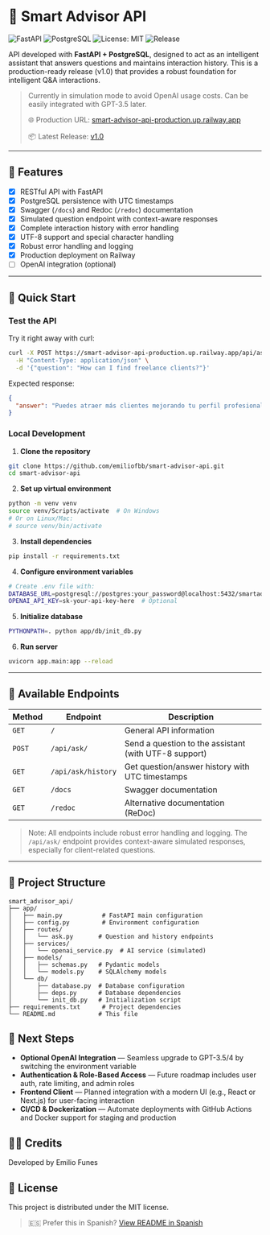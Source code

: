 # 🤖 Smart Advisor API

![FastAPI](https://img.shields.io/badge/FastAPI-0.100+-blue?style=flat&logo=fastapi)
![PostgreSQL](https://img.shields.io/badge/PostgreSQL-12+-blue?style=flat&logo=postgresql)
![License: MIT](https://img.shields.io/badge/License-MIT-yellow.svg)
![Release](https://img.shields.io/badge/Release-v1.0-green)

API developed with **FastAPI + PostgreSQL**, designed to act as an intelligent assistant that answers questions and maintains interaction history. This is a production-ready release (v1.0) that provides a robust foundation for intelligent Q&A interactions.

> Currently in simulation mode to avoid OpenAI usage costs. Can be easily integrated with GPT-3.5 later.
> 
> 🌐 Production URL: [smart-advisor-api-production.up.railway.app](https://smart-advisor-api-production.up.railway.app)
> 
> 📦 Latest Release: [v1.0](https://github.com/EmiFunes91/smart-advisor-api/releases/tag/v1.0)

---

## 🚀 Features

- [x] RESTful API with FastAPI
- [x] PostgreSQL persistence with UTC timestamps
- [x] Swagger (`/docs`) and Redoc (`/redoc`) documentation
- [x] Simulated question endpoint with context-aware responses
- [x] Complete interaction history with error handling
- [x] UTF-8 support and special character handling
- [x] Robust error handling and logging
- [x] Production deployment on Railway
- [ ] OpenAI integration (optional)

---

## 🧪 Quick Start

### Test the API

Try it right away with curl:

```bash
curl -X POST https://smart-advisor-api-production.up.railway.app/api/ask/ \
  -H "Content-Type: application/json" \
  -d '{"question": "How can I find freelance clients?"}'
```

Expected response:
```json
{
  "answer": "Puedes atraer más clientes mejorando tu perfil profesional, mostrando proyectos reales y participando activamente en comunidades técnicas."
}
```

### Local Development

1. **Clone the repository**
```bash
git clone https://github.com/emiliofbb/smart-advisor-api.git
cd smart-advisor-api
```

2. **Set up virtual environment**
```bash
python -m venv venv
source venv/Scripts/activate  # On Windows
# Or on Linux/Mac:
# source venv/bin/activate
```

3. **Install dependencies**
```bash
pip install -r requirements.txt
```

4. **Configure environment variables**
```bash
# Create .env file with:
DATABASE_URL=postgresql://postgres:your_password@localhost:5432/smartadvisor
OPENAI_API_KEY=sk-your-api-key-here  # Optional
```

5. **Initialize database**
```bash
PYTHONPATH=. python app/db/init_db.py
```

6. **Run server**
```bash
uvicorn app.main:app --reload
```

---

## 🧪 Available Endpoints

| Method | Endpoint              | Description                             |
|--------|-----------------------|-----------------------------------------|
| `GET`  | `/`                   | General API information                 |
| `POST` | `/api/ask/`           | Send a question to the assistant (with UTF-8 support) |
| `GET`  | `/api/ask/history`    | Get question/answer history with UTC timestamps |
| `GET`  | `/docs`               | Swagger documentation                   |
| `GET`  | `/redoc`              | Alternative documentation (ReDoc)       |

> Note: All endpoints include robust error handling and logging. The `/api/ask/` endpoint provides context-aware simulated responses, especially for client-related questions.

---

## 📁 Project Structure

```
smart_advisor_api/
├── app/
│   ├── main.py           # FastAPI main configuration
│   ├── config.py         # Environment configuration
│   ├── routes/
│   │   └── ask.py       # Question and history endpoints
│   ├── services/
│   │   └── openai_service.py  # AI service (simulated)
│   ├── models/
│   │   ├── schemas.py   # Pydantic models
│   │   └── models.py    # SQLAlchemy models
│   └── db/
│       ├── database.py  # Database configuration
│       ├── deps.py      # Database dependencies
│       └── init_db.py   # Initialization script
├── requirements.txt      # Project dependencies
└── README.md            # This file
```

## 🔮 Next Steps

- **Optional OpenAI Integration** — Seamless upgrade to GPT-3.5/4 by switching the environment variable
- **Authentication & Role-Based Access** — Future roadmap includes user auth, rate limiting, and admin roles
- **Frontend Client** — Planned integration with a modern UI (e.g., React or Next.js) for user-facing interaction
- **CI/CD & Dockerization** — Automate deployments with GitHub Actions and Docker support for staging and production

## 👨‍💻 Credits
Developed by Emilio Funes

## 📄 License
This project is distributed under the MIT license.

> 🇪🇸 Prefer this in Spanish? [View README in Spanish](./README.es.md)

